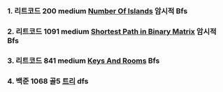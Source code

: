 ### 1. 리트코드 200 medium [Number Of Islands](https://leetcode.com/problems/number-of-islands/description/) 암시적 Bfs

### 2. 리트코드 1091 medium [Shortest Path in Binary Matrix](https://leetcode.com/problems/shortest-path-in-binary-matrix/description/) 암시적 Bfs

### 3. 리트코드 841 medium [Keys And Rooms](https://leetcode.com/problems/keys-and-rooms/description/) Bfs

### 4. 백준 1068 골5 [트리](https://www.acmicpc.net/problem/1068) dfs
